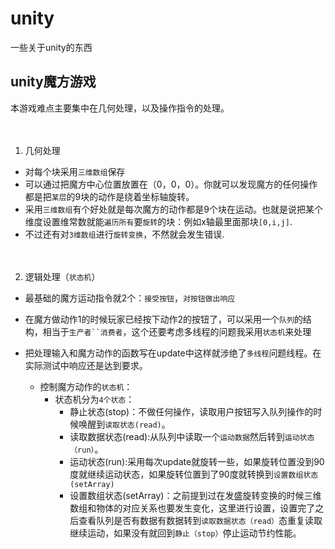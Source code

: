 # unity
一些关于unity的东西
## unity魔方游戏

本游戏难点主要集中在几何处理，以及操作指令的处理。<br></br></br>
1. 几何处理</br>
* 对每个块采用`三维数组`保存</br>
* 可以通过把魔方中心位置放置在（0，0，0）。你就可以发现魔方的任何操作都是把`某层`的9块的动作是绕着坐标轴旋转。</br>
* 采用`三维数组`有个好处就是每次魔方的动作都是9个块在运动。也就是说把某个维度设置维常数就能`遍历所有`要`旋转`的块：例如x轴最里面那块`[0,i,j]`.</br>
* 不过还有对`3维数组`进行`旋转变换`，不然就会发生错误.</br></br></br>
2. 逻辑处理（`状态机`）
* 最基础的魔方运动指令就2个：`接受按钮`，`对按钮做出响应`</br>
* 在魔方做动作1的时候玩家已经按下动作2的按钮了，可以采用一个`队列`的结构，相当于`生产者``消费者`，这个还要考虑多线程的问题我采用`状态机`来处理</br>
* 把处理输入和魔方动作的函数写在update中这样就涉绝了`多线程`问题线程。在实际测试中响应还是达到要求。</br>
    
  * 控制魔方动作的`状态机`：</br>
      * 状态机分为`4个状态`：</br>
        * 静止状态(stop)：不做任何操作，读取用户按钮写入队列操作的时候唤醒到`读取状态(read)`。
        * 读取数据状态(read):从队列中读取一个`运动数据`然后转到`运动状态（run）`。
        * 运动状态(run):采用每次update就旋转一些，如果旋转位置没到90度就继续运动状态，如果旋转位置到了90度就转换到`设置数组状态(setArray)`
        * 设置数组状态(setArray)：之前提到过在发盛旋转变换的时候三维数组和物体的对应关系也要发生变化，这里进行设置，设置完了之后查看队列是否有数据有数据转到`读取数据状态（read）`态重复读取继续运动，如果没有就回到`静止（stop）`停止运动节约性能。
            
        
